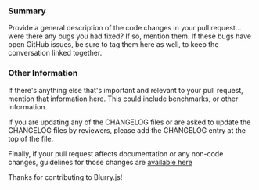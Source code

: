 ### Summary

Provide a general description of the code changes in your pull
request... were there any bugs you had fixed? If so, mention them. If
these bugs have open GitHub issues, be sure to tag them here as well,
to keep the conversation linked together.

### Other Information

If there's anything else that's important and relevant to your pull
request, mention that information here. This could include
benchmarks, or other information.

If you are updating any of the CHANGELOG files or are asked to update the
CHANGELOG files by reviewers, please add the CHANGELOG entry at the top of the file.

Finally, if your pull request affects documentation or any non-code
changes, guidelines for those changes are [available
here](https://github.com/slooob/blurry.js/blob/master/CONTRIBUTING.md)

Thanks for contributing to Blurry.js!
